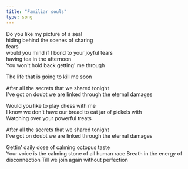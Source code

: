 ```yaml
---
title: "Familiar souls"
type: song
---
```


Do you like my picture of a seal  
hiding behind the scenes of sharing  
fears  
would you mind if I bond to your joyful tears  
having tea in the afternoon  
You won't hold back getting' me through

The life that is going to kill me soon

After all the secrets that we shared tonight  
I've got on doubt we are linked through the eternal damages

Would you like to play chess with me  
I know we don't have our bread to eat jar of pickels with  
Watching over your powerful treats

After all the secrets that we shared tonight  
I've got on doubt we are linked through the eternal damages

Gettin' daily dose of calming octopus taste  
Your voice is the calming stone of all human race
Breath in the energy of disconnection
Till we join again without perfection
